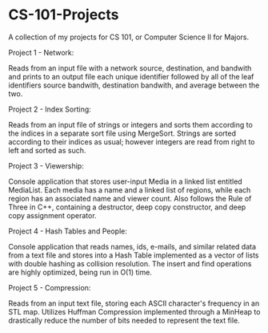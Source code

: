# CS-101-Projects
A collection of my projects for CS 101, or Computer Science II for Majors.

Project 1 - Network:

Reads from an input file with a network source, destination, and bandwith and prints to an output file each unique identifier followed by all of the leaf identifiers source bandwith, destination bandwith, and average between the two.

Project 2 - Index Sorting:

Reads from an input file of strings or integers and sorts them according to the indices in a separate sort file using MergeSort. Strings are sorted according to their indices as usual; however integers are read from right to left and sorted as such.

Project 3 -  Viewership:

Console application that stores user-input Media in a linked list entitled MediaList. Each media has a name and a linked list of regions, while each region has an associated name and viewer count. Also follows the Rule of Three in C++, containing a destructor, deep copy constructor, and deep copy assignment operator.

Project 4 - Hash Tables and People:

Console application that reads names, ids, e-mails, and similar related data from a text file and stores into a Hash Table implemented as a vector of lists with double hashing as collision resolution. The insert and find operations are highly optimized, being run in O(1) time.

Project 5 - Compression:

Reads from an input text file, storing each ASCII character's frequency in an STL map. Utilizes Huffman Compression implemented through a MinHeap to drastically reduce the number of bits needed to represent the text file.
